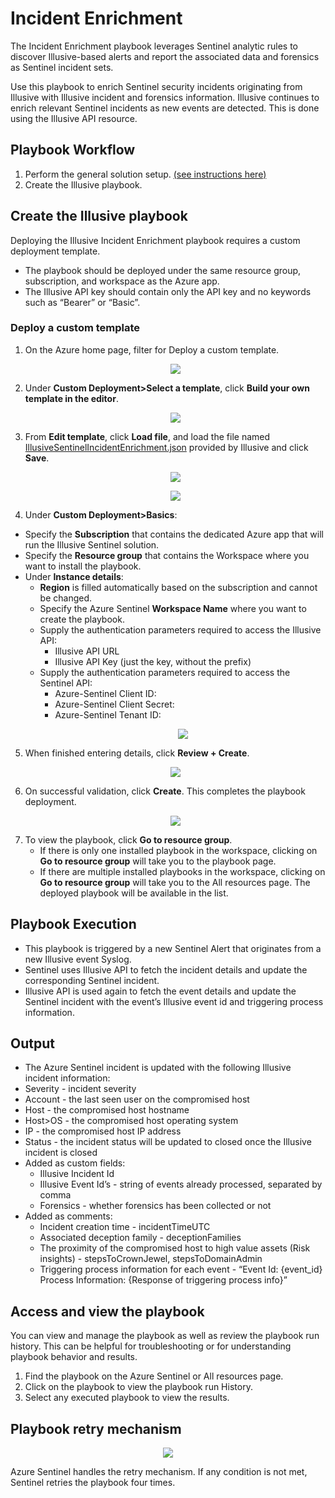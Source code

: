 # Incident Enrichment

The Incident Enrichment playbook leverages Sentinel analytic rules to discover Illusive-based alerts and report the associated data and forensics as Sentinel incident sets. 

Use this playbook to enrich Sentinel security incidents originating from Illusive with Illusive incident and forensics information. Illusive continues to enrich relevant Sentinel incidents as new events are detected. This is done using the Illusive API resource.

## Playbook Workflow

 1. Perform the general solution setup. [(see instructions here)](https://github.com/IllusiveNetworks-Labs/Azure-Sentinel/tree/Illusive/Solutions/Illusive%20Active%20Defense)
 1. Create the Illusive playbook.

## Create the Illusive playbook

Deploying the Illusive Incident Enrichment playbook requires a custom deployment template. 
 - The playbook should be deployed under the same resource group, subscription, and workspace as the Azure app.
 - The Illusive API key should contain only the API key and no keywords such as “Bearer” or “Basic”.

### Deploy a custom template
 1. On the Azure home page, filter for Deploy a custom template.
       <p align="center">  
          <img src="./Images/deploy-custom-template-search.png"> </a>
       </p>
 1. Under <b>Custom Deployment>Select a template</b>, click <b>Build your own template in the editor</b>.
       <p align="center">  
          <img src="./Images/deploy-custom-template-page.png"> </a>
       </p>
 1. From <b>Edit template</b>, click <b>Load file</b>, and load the file named <u>IllusiveSentinelIncidentEnrichment.json</u> provided by Illusive and click <b>Save</b>.
       <p align="center">  
          <img src="./Images/deploy-custom-template-load-file.png"> </a>
       </p>
       <p align="center" width="5cm">  
          <img src="./Images/deploy-custom-template-edit-template-incident-enrichment.png"> </a>
       </p>
 1. Under <b>Custom Deployment>Basics</b>:
  - Specify the <b>Subscription</b> that contains the dedicated Azure app that will run the Illusive Sentinel solution. 
  - Specify the <b>Resource group</b> that contains the Workspace where you want to install the playbook.
  - Under <b>Instance details</b>:
    - <b>Region</b> is filled automatically based on the subscription and cannot be changed.
    - Specify the Azure Sentinel <b>Workspace Name</b> where you want to create the playbook.
    - Supply the authentication parameters required to access the Illusive API:
      - Illusive API URL
      - Illusive API Key (just the key, without the prefix) 
    - Supply the authentication parameters required to access the Sentinel API:
      - Azure-Sentinel Client ID: 
      - Azure-Sentinel Client Secret: 
      - Azure-Sentinel Tenant ID:
      <p align="center">  
         <img src="./Images/custom-deployment-basics-incident-enrichment.png"> </a>
      </p>
5. When finished entering details, click <b>Review + Create</b>.
      <p align="center">  
         <img src="./Images/custom-deployment-review-create.png"> </a>
      </p>
6. On successful validation, click <b>Create</b>.
   This completes the playbook deployment. 
      <p align="center">  
         <img src="./Images/custom-deployment-is-complete.png"> </a>
      </p>
7. To view the playbook, click <b>Go to resource group</b>.
    - If there is only one installed playbook in the workspace, clicking on <b>Go to resource group</b> will take you to the playbook page. 
    - If there are multiple installed playbooks in the workspace, clicking on <b>Go to resource group</b> will take you to the All resources page. The deployed playbook will be available in the list.

## Playbook Execution 
- This playbook is triggered by a new Sentinel Alert that originates from a new Illusive event Syslog.
- Sentinel uses Illusive API to fetch the incident details and update the corresponding Sentinel incident.
- Illusive API is used again to fetch the event details and update the Sentinel incident with the event’s Illusive event id and triggering process information.

## Output
- The Azure Sentinel incident is updated with the following Illusive incident information:
- Severity - incident severity
- Account - the last seen user on the compromised host
- Host - the compromised host hostname
- Host>OS - the compromised host operating system
- IP - the compromised host IP address
- Status - the incident status will be updated to closed once the Illusive incident is closed
- Added as custom fields:
   - Illusive Incident Id
   - Illusive Event Id’s - string of events already processed, separated by comma
   - Forensics - whether forensics has been collected or not
- Added as comments:
   - Incident creation time - incidentTimeUTC
   - Associated deception family - deceptionFamilies
   - The proximity of the compromised host to high value assets (Risk insights) - stepsToCrownJewel, stepsToDomainAdmin
   - Triggering process information for each event - “Event Id: {event_id} Process Information: {Response of triggering process info}”

## Access and view the playbook 

You can view and manage the playbook as well as review the playbook run history. This can be helpful for troubleshooting or for understanding playbook behavior and results. 

1. Find the playbook on the Azure Sentinel or All resources page. 
2. Click on the playbook to view the playbook run History.
3. Select any executed playbook to view the results.

<!-- Sample playbook history:
<p align="center">  
   <img src="./Images/playbook-history-sample.png"> </a>
</p>  -->

## Playbook retry mechanism

<p align="center">  
   <img src="./Images/playbook-retry-mechanism.png"> </a>
</p>

Azure Sentinel handles the retry mechanism. If any condition is not met, Sentinel retries the playbook four times.
